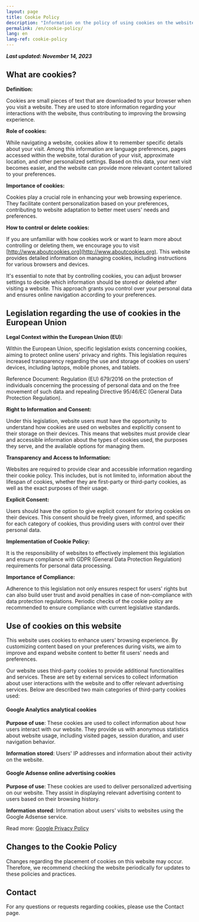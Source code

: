 ```yaml
---
layout: page
title: Cookie Policy
description: "Information on the policy of using cookies on the website."
permalink: /en/cookie-policy/
lang: en
lang-ref: cookie-policy
---
```


_**Last updated: November 14, 2023**_

## What are cookies?

**Definition:**

Cookies are small pieces of text that are downloaded to your browser when you visit a website. They are used to store information regarding your interactions with the website, thus contributing to improving the browsing experience.

**Role of cookies:**

While navigating a website, cookies allow it to remember specific details about your visit. Among this information are language preferences, pages accessed within the website, total duration of your visit, approximate location, and other personalized settings. Based on this data, your next visit becomes easier, and the website can provide more relevant content tailored to your preferences.

**Importance of cookies:**

Cookies play a crucial role in enhancing your web browsing experience. They facilitate content personalization based on your preferences, contributing to website adaptation to better meet users' needs and preferences.

**How to control or delete cookies:**

If you are unfamiliar with how cookies work or want to learn more about controlling or deleting them, we encourage you to visit [http://www.aboutcookies.org](http://www.aboutcookies.org). This website provides detailed information on managing cookies, including instructions for various browsers and devices.

It's essential to note that by controlling cookies, you can adjust browser settings to decide which information should be stored or deleted after visiting a website. This approach grants you control over your personal data and ensures online navigation according to your preferences.

## Legislation regarding the use of cookies in the European Union

**Legal Context within the European Union (EU):**

Within the European Union, specific legislation exists concerning cookies, aiming to protect online users' privacy and rights. This legislation requires increased transparency regarding the use and storage of cookies on users' devices, including laptops, mobile phones, and tablets.

Reference Document: Regulation (EU) 679/2016 on the protection of individuals concerning the processing of personal data and on the free movement of such data and repealing Directive 95/46/EC (General Data Protection Regulation).

**Right to Information and Consent:**

Under this legislation, website users must have the opportunity to understand how cookies are used on websites and explicitly consent to their storage on their devices. This means that websites must provide clear and accessible information about the types of cookies used, the purposes they serve, and the available options for managing them.

**Transparency and Access to Information:**

Websites are required to provide clear and accessible information regarding their cookie policy. This includes, but is not limited to, information about the lifespan of cookies, whether they are first-party or third-party cookies, as well as the exact purposes of their usage.

**Explicit Consent:**

Users should have the option to give explicit consent for storing cookies on their devices. This consent should be freely given, informed, and specific for each category of cookies, thus providing users with control over their personal data.

**Implementation of Cookie Policy:**

It is the responsibility of websites to effectively implement this legislation and ensure compliance with GDPR (General Data Protection Regulation) requirements for personal data processing.

**Importance of Compliance:**

Adherence to this legislation not only ensures respect for users' rights but can also build user trust and avoid penalties in case of non-compliance with data protection regulations. Periodic checks of the cookie policy are recommended to ensure compliance with current legislative standards.

## Use of cookies on this website

This website uses cookies to enhance users' browsing experience. By customizing content based on your preferences during visits, we aim to improve and expand website content to better fit users' needs and preferences.

Our website uses third-party cookies to provide additional functionalities and services. These are set by external services to collect information about user interactions with the website and to offer relevant advertising services. Below are described two main categories of third-party cookies used:

#### Google Analytics analytical cookies

**Purpose of use**: These cookies are used to collect information about how users interact with our website. They provide us with anonymous statistics about website usage, including visited pages, session duration, and user navigation behavior.

**Information stored**: Users' IP addresses and information about their activity on the website.

#### Google Adsense online advertising cookies

**Purpose of use**: These cookies are used to deliver personalized advertising on our website. They assist in displaying relevant advertising content to users based on their browsing history.

**Information stored**: Information about users' visits to websites using the Google Adsense service.

Read more: [Google Privacy Policy](https://www.google.com/intl/en/policies/privacy/)

## Changes to the Cookie Policy

Changes regarding the placement of cookies on this website may occur. Therefore, we recommend checking the website periodically for updates to these policies and practices.

## Contact

For any questions or requests regarding cookies, please use the Contact page.

